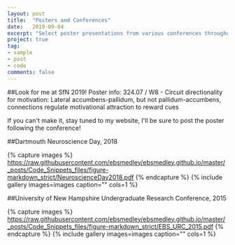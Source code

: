 ```yaml
---
layout: post
title:  "Posters and Conferences"
date:   2019-09-04
excerpt: "Select poster presentations from various conferences throughout the years"
project: true
tag:
- sample
- post
- code
comments: false
---
```


##Look for me at SfN 2019!
Poster info: 324.07 / W8 - Circuit directionality for motivation: Lateral accumbens-pallidum, but not pallidum-accumbens, connections regulate motivational attraction to reward cues

If you can't make it, stay tuned to my website, I'll be sure to post the poster following the conference!

##Dartmouth Neuroscience Day, 2018

{% capture images %}
    https://raw.githubusercontent.com/ebsmedley/ebsmedley.github.io/master/_posts/Code_Snippets_files/figure-markdown_strict/NeuroscienceDay2018.pdf
{% endcapture %}
{% include gallery images=images caption="" cols=1 %}


##University of New Hampshire Undergraduate Research Conference, 2015

{% capture images %}
    https://raw.githubusercontent.com/ebsmedley/ebsmedley.github.io/master/_posts/Code_Snippets_files/figure-markdown_strict/EBS_URC_2015.pdf
{% endcapture %}
{% include gallery images=images caption="" cols=1 %}

